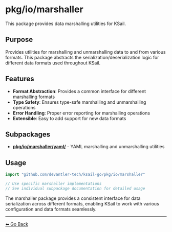 # pkg/io/marshaller

This package provides data marshalling utilities for KSail.

## Purpose

Provides utilities for marshalling and unmarshalling data to and from various formats. This package abstracts the serialization/deserialization logic for different data formats used throughout KSail.

## Features

- **Format Abstraction**: Provides a common interface for different marshalling formats
- **Type Safety**: Ensures type-safe marshalling and unmarshalling operations
- **Error Handling**: Proper error reporting for marshalling operations
- **Extensible**: Easy to add support for new data formats

## Subpackages

- **[pkg/io/marshaller/yaml/](./yaml/README.md)** - YAML marshalling and unmarshalling utilities

## Usage

```go
import "github.com/devantler-tech/ksail-go/pkg/io/marshaller"

// Use specific marshaller implementations
// See individual subpackage documentation for detailed usage
```

The marshaller package provides a consistent interface for data serialization across different formats, enabling KSail to work with various configuration and data formats seamlessly.

---

[⬅️ Go Back](../README.md)